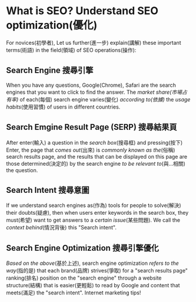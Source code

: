 # What is SEO? Understand SEO optimization(優化)

For novices(初學者), Let us further(進一步) explain(講解) these important terms(術語) in the field(領域) of SEO operations(操作):

## Search Engine 搜尋引擎

When you have any questions, Google(Chrome), Safari are the search engines that you want to click to find the answer. The *market share(市場占有率)* of each(每個) search engine varies(變化) *according to(依據)* the *usage habits*(使用習慣) of users in different countries.

## Search Emgine Result Page (SERP) 搜尋結果頁

After enter(輸入) a question in the *search box*(搜尋框) and pressing(按下) Enter, the page that *comes out*(出來) is *commonly known as the*(俗稱) search results page, and the results that can be displayed on this page are those determined(決定的) by the search engine *to be relevant to*(與...相關) the question.

## Search Intent 搜尋意圖

If we understand search engines as(作為) tools for people to solve(解決) their doubts(疑慮), then when users enter keywords in the search box, they must(希望) want to get answers to a *certain issue*(某些問題). We call the *context behind*(情況背後) this "Search intent".

## Search Engine Optimization 搜尋引擎優化

*Based on the above*(基於上述), search engine optimization *refers to the way*(指的是) that each brand(品牌) strives(爭取) for a "search results page" ranking(排名) position on the "search engine" through a website structure(結構) that is easier(更輕鬆) to read by Google and content that meets(滿足) the "search intent". Internet marketing tips!